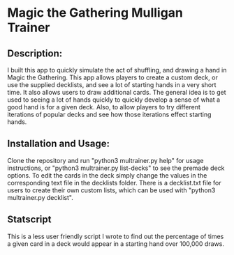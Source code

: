# Magic the Gathering Mulligan Trainer
## Description:
I built this app to quickly simulate the act of shuffling, and drawing a hand in Magic the Gathering. This app allows players to create a custom deck, or use the supplied decklists, and see a lot of starting hands in a very short time. It also allows users to draw additional cards. The general idea is to get used to seeing a lot of hands quickly to quickly develop a sense of what a good hand is for a given deck. Also, to allow players to try different iterations of popular decks and see how those iterations effect starting hands.

## Installation and Usage:
Clone the repository and run "python3 multrainer.py help" for usage instructions, or "python3 multrainer.py list-decks" to see the premade deck options. To edit the cards in the deck simply change the values in the corresponding text file in the decklists folder. There is a decklist.txt file for users to create their own custom lists, which can be used with "python3 multrainer.py decklist".

## Statscript
This is a less user friendly script I wrote to find out the percentage of times a given card in a deck would appear in a starting hand over 100,000 draws.
